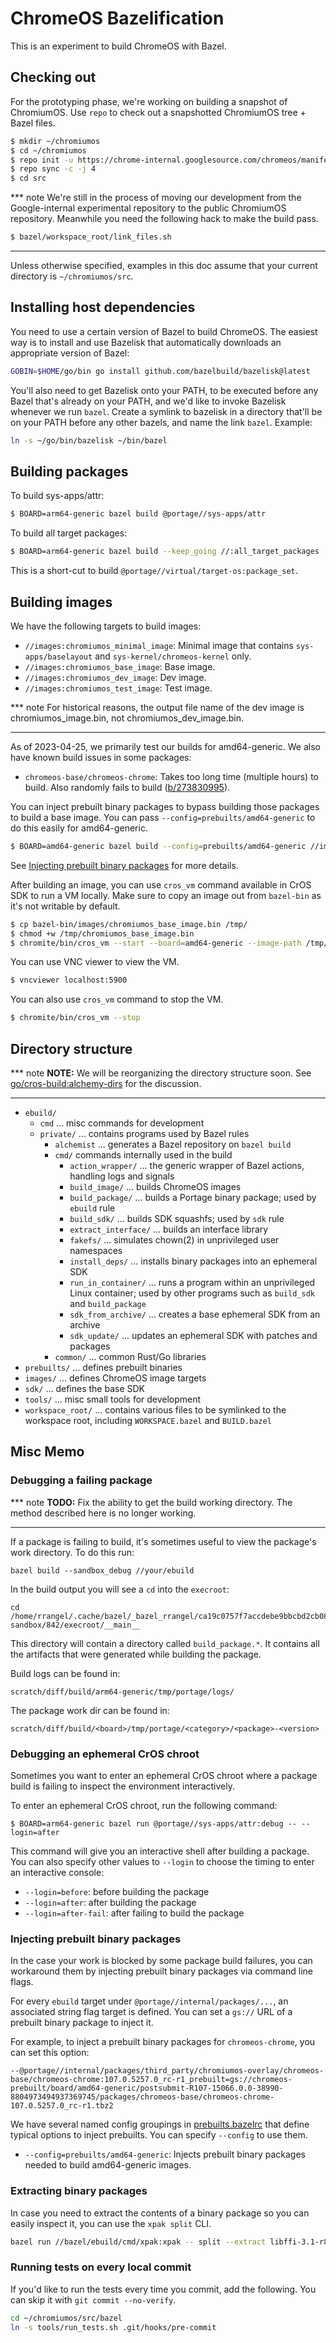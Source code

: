 # ChromeOS Bazelification

This is an experiment to build ChromeOS with Bazel.

## Checking out

For the prototyping phase, we're working on building a snapshot of ChromiumOS.
Use `repo` to check out a snapshotted ChromiumOS tree + Bazel files.

```sh
$ mkdir ~/chromiumos
$ cd ~/chromiumos
$ repo init -u https://chrome-internal.googlesource.com/chromeos/manifest-internal -b stabilize-15429.B -g default,bazel
$ repo sync -c -j 4
$ cd src
```

*** note
We're still in the process of moving our development from the Google-internal
experimental repository to the public ChromiumOS repository. Meanwhile you need
the following hack to make the build pass.

```sh
$ bazel/workspace_root/link_files.sh
```
***

Unless otherwise specified, examples in this doc assume that your current
directory is `~/chromiumos/src`.

## Installing host dependencies

You need to use a certain version of Bazel to build ChromeOS. The easiest way
is to install and use Bazelisk that automatically downloads an appropriate
version of Bazel:

```sh
GOBIN=$HOME/go/bin go install github.com/bazelbuild/bazelisk@latest
```

You'll also need to get Bazelisk onto your PATH, to be executed before any Bazel
that's already on your PATH, and we'd like to invoke Bazelisk whenever we run
`bazel`. Create a symlink to bazelisk in a directory that'll be on your PATH
before any other bazels, and name the link `bazel`. Example:

```sh
ln -s ~/go/bin/bazelisk ~/bin/bazel
```

## Building packages

To build sys-apps/attr:

```sh
$ BOARD=arm64-generic bazel build @portage//sys-apps/attr
```

To build all target packages:

```sh
$ BOARD=arm64-generic bazel build --keep_going //:all_target_packages
```

This is a short-cut to build `@portage//virtual/target-os:package_set`.

## Building images

We have the following targets to build images:

- `//images:chromiumos_minimal_image`: Minimal image that contains
  `sys-apps/baselayout` and `sys-kernel/chromeos-kernel` only.
- `//images:chromiumos_base_image`: Base image.
- `//images:chromiumos_dev_image`: Dev image.
- `//images:chromiumos_test_image`: Test image.

*** note
For historical reasons, the output file name of the dev image is
chromiumos_image.bin, not chromiumos_dev_image.bin.
***

As of 2023-04-25, we primarily test our builds for amd64-generic. We also have
known build issues in some packages:

- `chromeos-base/chromeos-chrome`: Takes too long time (multiple hours) to
  build. Also randomly fails to build ([b/273830995](http://b/273830995)).

You can inject prebuilt binary packages to bypass building those packages to
build a base image. You can pass `--config=prebuilts/amd64-generic` to do this
easily for amd64-generic.

```sh
$ BOARD=amd64-generic bazel build --config=prebuilts/amd64-generic //images:chromiumos_base_image
```

See [Injecting prebuilt binary packages](#injecting-prebuilt-binary-packages)
for more details.

After building an image, you can use `cros_vm` command available in CrOS SDK
to run a VM locally. Make sure to copy an image out from `bazel-bin` as it's not
writable by default.

```sh
$ cp bazel-bin/images/chromiumos_base_image.bin /tmp/
$ chmod +w /tmp/chromiumos_base_image.bin
$ chromite/bin/cros_vm --start --board=amd64-generic --image-path /tmp/chromiumos_base_image.bin
```

You can use VNC viewer to view the VM.
```sh
$ vncviewer localhost:5900
```

You can also use `cros_vm` command to stop the VM.
```sh
$ chromite/bin/cros_vm --stop
```

## Directory structure

*** note
**NOTE:** We will be reorganizing the directory structure soon. See
[go/cros-build:alchemy-dirs](https://goto.google.com/cros-build:alchemy-dirs)
for the discussion.
***

* `ebuild/`
    * `cmd` ... misc commands for development
    * `private/` ... contains programs used by Bazel rules
        * `alchemist` ... generates a Bazel repository on `bazel build`
        * `cmd/` commands internally used in the build
            * `action_wrapper/` ... the generic wrapper of Bazel actions, handling logs and signals
            * `build_image/` ... builds ChromeOS images
            * `build_package/` ... builds a Portage binary package; used by `ebuild` rule
            * `build_sdk/` ... builds SDK squashfs; used by `sdk` rule
            * `extract_interface/` ... builds an interface library
            * `fakefs/` ... simulates chown(2) in unprivileged user namespaces
            * `install_deps/` ... installs binary packages into an ephemeral SDK
            * `run_in_container/` ... runs a program within an unprivileged Linux container; used by other programs such as `build_sdk` and `build_package`
            * `sdk_from_archive/` ... creates a base ephemeral SDK from an archive
            * `sdk_update/` ... updates an ephemeral SDK with patches and packages
        * `common/` ... common Rust/Go libraries
* `prebuilts/` ... defines prebuilt binaries
* `images/` ... defines ChromeOS image targets
* `sdk/` ... defines the base SDK
* `tools/` ... misc small tools for development
* `workspace_root/` ... contains various files to be symlinked to the workspace root, including `WORKSPACE.bazel` and `BUILD.bazel`

## Misc Memo

### Debugging a failing package

*** note
**TODO:** Fix the ability to get the build working directory. The method
described here is no longer working.
***

If a package is failing to build, it's sometimes useful to view the package's
work directory. To do this run:

```
bazel build --sandbox_debug //your/ebuild
```

In the build output you will see a `cd` into the `execroot`:

```
cd /home/rrangel/.cache/bazel/_bazel_rrangel/ca19c0757f7accdebe9bbcbd2cb0838e/sandbox/linux-sandbox/842/execroot/__main__
```

This directory will contain a directory called `build_package.*`. It contains
all the artifacts that were generated while building the package.

Build logs can be found in:

    scratch/diff/build/arm64-generic/tmp/portage/logs/

The package work dir can be found in:

    scratch/diff/build/<board>/tmp/portage/<category>/<package>-<version>

### Debugging an ephemeral CrOS chroot

Sometimes you want to enter an ephemeral CrOS chroot where a package build is
failing to inspect the environment interactively.

To enter an ephemeral CrOS chroot, run the following command:

```
$ BOARD=arm64-generic bazel run @portage//sys-apps/attr:debug -- --login=after
```

This command will give you an interactive shell after building a package.
You can also specify other values to `--login` to choose the timing to enter
an interactive console:

- `--login=before`: before building the package
- `--login=after`: after building the package
- `--login=after-fail`: after failing to build the package

### Injecting prebuilt binary packages

In the case your work is blocked by some package build failures, you can
workaround them by injecting prebuilt binary packages via command line flags.

For every `ebuild` target under `@portage//internal/packages/...`, an associated
string flag target is defined. You can set a `gs://` URL of a prebuilt binary
package to inject it.

For example, to inject a prebuilt binary packages for `chromeos-chrome`, you can
set this option:

```
--@portage//internal/packages/third_party/chromiumos-overlay/chromeos-base/chromeos-chrome:107.0.5257.0_rc-r1_prebuilt=gs://chromeos-prebuilt/board/amd64-generic/postsubmit-R107-15066.0.0-38990-8804973494937369745/packages/chromeos-base/chromeos-chrome-107.0.5257.0_rc-r1.tbz2
```

We have several named config groupings in [prebuilts.bazelrc] that define
typical options to inject prebuilts. You can specify `--config` to use them.

- `--config=prebuilts/amd64-generic`: Injects prebuilt binary packages needed to
  build amd64-generic images.

[prebuilts.bazelrc]: ./bazelrcs/prebuilts.bazelrc

### Extracting binary packages

In case you need to extract the contents of a binary package so you can easily
inspect it, you can use the `xpak split` CLI.

```sh
bazel run //bazel/ebuild/cmd/xpak:xpak -- split --extract libffi-3.1-r8.tbz2 libusb-0-r2.tbz2
```

### Running tests on every local commit

If you'd like to run the tests every time you commit, add the following. You can
skip it with `git commit --no-verify`.

```sh
cd ~/chromiumos/src/bazel
ln -s tools/run_tests.sh .git/hooks/pre-commit
```
